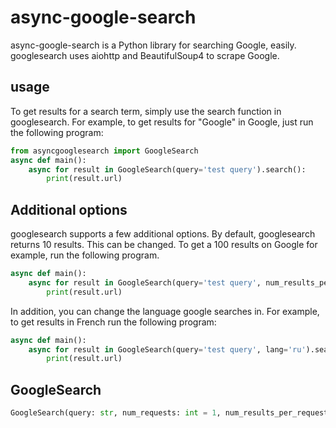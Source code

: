 # async-google-search
async-google-search is a Python library for searching Google, easily. googlesearch uses aiohttp and BeautifulSoup4 to scrape Google. 


## usage
To get results for a search term, simply use the search function in googlesearch. For example, to get results for "Google" in Google, just run the following program:
```python
from asyncgooglesearch import GoogleSearch
async def main():
    async for result in GoogleSearch(query='test query').search():
        print(result.url)
```

## Additional options
googlesearch supports a few additional options. By default, googlesearch returns 10 results. This can be changed. To get a 100 results on Google for example, run the following program.
```python
async def main():
    async for result in GoogleSearch(query='test query', num_results_per_request=20, num_requests=5).search():
        print(result.url)
```
In addition, you can change the language google searches in. For example, to get results in French run the following program:
```python
async def main():
    async for result in GoogleSearch(query='test query', lang='ru').search():
        print(result.url)
```
## GoogleSearch
```python
GoogleSearch(query: str, num_requests: int = 1, num_results_per_request: int = 10, lang: str = 'en', proxy_url: str | None = None, proxy_auth: BasicAuth | None = None)
```